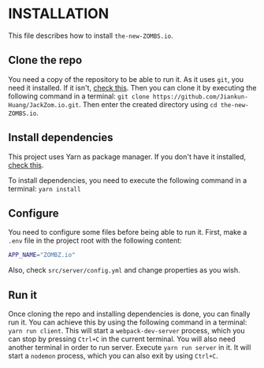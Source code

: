 # INSTALLATION

This file describes how to
install `the-new-ZOMBS.io`.

## Clone the repo
You need a copy of the
repository to be able to
run it. As it uses `git`,
you need it installed. If
it isn't, [check this](https://git-scm.com/book/en/v2/Getting-Started-Installing-Git).
Then you can clone it
by executing the following
command in a terminal:
`git clone https://github.com/Jiankun-Huang/JackZom.io.git`.
Then enter the created directory
using `cd the-new-ZOMBS.io`.

## Install dependencies
This project uses Yarn as
package manager. If you don't
have it installed, [check this](https://yarnpkg.com/lang/en/docs/install/).

To install dependencies, you
need to execute the following
command in a terminal:
`yarn install`

## Configure
You need to configure some files
before being able to run it. First,
make a `.env` file in the project
root with the following content:
```sh
APP_NAME="ZOMBZ.io"
```
Also, check `src/server/config.yml`
and change properties as you wish.

## Run it
Once cloning the repo and
installing dependencies is
done, you can finally run
it. You can achieve this by
using the following command
in a terminal: `yarn run client`.
This will start a `webpack-dev-server`
process, which you can stop
by pressing `Ctrl+C` in the
current terminal.
You will also need another
terminal in order to run
server. Execute `yarn run server`
in it. It will start a
`nodemon` process, which
you can also exit by using
`Ctrl+C`.
